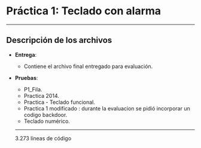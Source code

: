 # Práctica 1: Teclado con alarma
---
## Descripción de los archivos
- __Entrega__:
    + Contiene el archivo final entregado para evaluación.
- __Pruebas__:
    + P1_Fila.
    + Practica 2014.
    + Practica - Teclado funcional.
    + Practica 1 modificado : durante la evaluacion se pidió incorporar un codigo backdoor.
    + Teclado numérico.

    ---
    3.273 líneas de código


